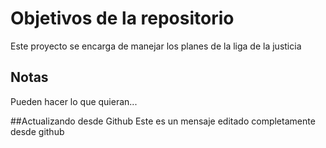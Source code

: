 # Objetivos de la repositorio

Este proyecto se encarga de manejar los planes de la liga de la justicia


## Notas
Pueden hacer lo que quieran...

##Actualizando desde Github
Este es un mensaje editado completamente desde github

